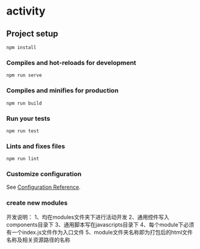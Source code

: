 # activity

## Project setup
```
npm install
```

### Compiles and hot-reloads for development
```
npm run serve
```

### Compiles and minifies for production
```
npm run build
```

### Run your tests
```
npm run test
```

### Lints and fixes files
```
npm run lint
```

### Customize configuration
See [Configuration Reference](https://cli.vuejs.org/config/).

### create new modules
开发说明：
1、均在modules文件夹下进行活动开发
2、通用控件写入components目录下
3、通用脚本写在javascripts目录下
4、每个module下必须有一个index.js文件作为入口文件
5、module文件夹名称即为打包后的html文件名称及相关资源路径的名称

